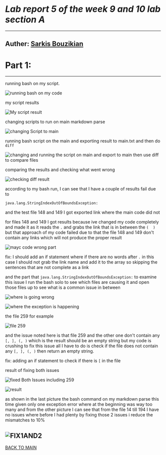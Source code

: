 
# ***Lab report 5 of the week 9 and 10 lab section A***
---
Auther: **[Sarkis Bouzikian](https://github.com/oplikos)**
---

# Part 1:

---

running bash on my script.

![running bash on my code](mtScript.jpg)

my script results

![My script result](myscriptresult.jpg)

changing scripts to run on main markdown parse

![changing Script to main](mainscript.jpg)

running bash script on the main and exporting result to main.txt and then do ```diff```

![changing and running the script on main and export to main then use diff to compare files](changingandrunningbashtomaintxt.jpg)

comparing the results and checking what went wrong 

![checking diff result](checkindiffresult.jpg)

according to my bash run, I can see that I have a couple of results fail due to 
```
java.lang.StringIndexOutOfBoundsException:
```
and the test file 148 and 149 I got exported link where the main code did not

for files 148 and 149 I got results because ive changed my code completely and made it as it reads the ```.``` and grabs the link that is in between the ```(  )``` but that approach of my code failed due to that the file 148 and 149 don't contain any links which will not produce the proper result

![mayc code wrong part](mycodewrongpart.jpg)

fix: I should add an if statement where if there are no words after ```.``` in this case I should not grab the link name and add it to the array so skipping the sentences that are not complete as a link 


and the part that ```java.lang.StringIndexOutOfBoundsException:``` to examine this issue I run the bash solo to see which files are causing it and open those files up to see what is a common issue in between 

![where is going wrong](manualycheckingfile.jpg)

![where the exception is happening](otherfilessameissue.jpg)

the file 259 for example 

![file 259](file259.jpg)

and the issue noted here is that file 259 and the other one don't contain any ``` [, ], (, ) ``` which is the result should be an empty string but my code is crushing to fix this issue all I have to do is check if the file does not contain any ``` [, ], (, ) ``` then return an empty string.

fix: adding an if statement to check if there is ```[``` in the file 

result of fixing both issues 

![fixed Both Issues including 259](fixedBothIssues.jpg)

![result](yup.jpg)


as shown in the last picture the bash command on my markdown parse this time given only one exception error where at the beginning was way too many and from  the other picture I can see that from the file 14 till 194 I have no issues where before I had plenty by fixing those 2 issues i reduce the mismatches to 10% 

![FIX1AND2](FIX1AND2.jpg)
---
[BACK TO MAIN](https://oplikos.github.io/cse15l-lab-reports/)
